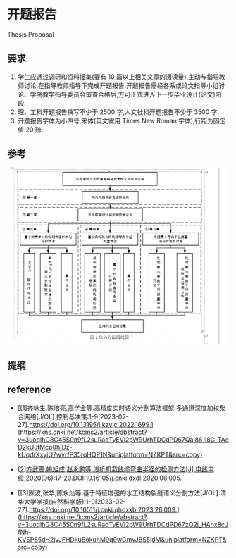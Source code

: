 # 开题报告

Thesis Proposal

## 要求

1. 学生应通过调研和资料搜集(要有 10 篇以上相关文章的阅读量),主动与指导教师讨论,在指导教师指导下完成开题报告.开题报告需经各系或论文指导小组讨论、学院教学指导委员会审查合格后,方可正式进入下一步毕业设计(论文)阶段.
2. 理、工科开题报告撰写不少于 2500 字,人文社科开题报告不少于 3500 字.
3. 开题报告字体为小四号,宋体(英文需用 Times New Roman 字体),行距为固定值 20 磅.

## 参考

![](assets/2023-02-27-14-00-07.png)

## 提纲

[](content.md ":include :type=code markmap")

## reference

- [[1]齐咏生,陈培亮,高学金等.高精度实时语义分割算法框架:多通道深度加权聚合网络[J/OL].控制与决策:1-9[2023-02-27].https://doi.org/10.13195/j.kzyjc.2022.1699.](https://kns.cnki.net/kcms2/article/abstract?v=3uoqIhG8C45S0n9fL2suRadTyEVl2pW9UrhTDCdPD67Qai861I8G_TAeD2kUJtMcp0hIDz-kUqdrXxyiU7wvrfP35rqHQP1N&uniplatform=NZKPT&src=copy)

- [[2]方武震,姚旭成,赵永鹏等.浅析机载线缆弯曲半径的检测方法[J].电线电缆,2020(06):17-20.DOI:10.16105/j.cnki.dxdl.2020.06.005.](https://kns.cnki.net/kcms2/article/abstract?v=3uoqIhG8C44YLTlOAiTRKibYlV5Vjs7iy_Rpms2pqwbFRRUtoUImHae6S-T5nTIPVZiaD1CMzRQGrCvSgz-A4IVZQmB4vThs&uniplatform=NZKPT&src=copy)

- [[3]陈波,张华,陈永灿等.基于特征增强的水工结构裂缝语义分割方法[J/OL].清华大学学报(自然科学版):1-9[2023-02-27].https://doi.org/10.16511/j.cnki.qhdxxb.2023.26.009.](https://kns.cnki.net/kcms2/article/abstract?v=3uoqIhG8C45S0n9fL2suRadTyEVl2pW9UrhTDCdPD67zQ2j_HAnx8cJfNh-KVSP85dH2jvJFHDkuBokuhM9q9wGmvJBS5jdM&uniplatform=NZKPT&src=copy)
